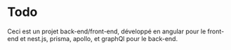 # Todo
Ceci est un projet back-end/front-end, développé en angular pour le front-end et nest.js, prisma, apollo, et graphQl pour le back-end.